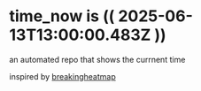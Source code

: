 # time_now is (( 2025-06-13T13:00:00.483Z ))

an automated repo that shows the currnent time

inspired by [breakingheatmap](https://github.com/breakingheatmap/breakingheatmap)